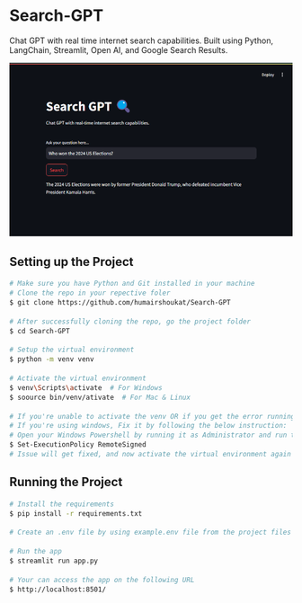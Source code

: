 # Search-GPT
Chat GPT with real time internet search capabilities. Built using Python, LangChain, Streamlit, Open AI, and Google Search Results.

![alt text](image.png)

## Setting up the Project

```bash
# Make sure you have Python and Git installed in your machine
# Clone the repo in your repective foler
$ git clone https://github.com/humairshoukat/Search-GPT

# After successfully cloning the repo, go the project folder
$ cd Search-GPT

# Setup the virtual environment
$ python -m venv venv

# Activate the virtual environment
$ venv\Scripts\activate  # For Windows
$ soource bin/venv/ativate  # For Mac & Linux

# If you're unable to activate the venv OR if you get the error running/execution scripts are disabled, 
# If you're using windows, Fix it by following the below instruction:
# Open your Windows Powershell by running it as Administrator and run the following command and enter 'Y':
$ Set-ExecutionPolicy RemoteSigned
# Issue will get fixed, and now activate the virtual environment again and follow the next instructions.

```

## Running the Project

```bash
# Install the requirements 
$ pip install -r requirements.txt

# Create an .env file by using example.env file from the project files

# Run the app
$ streamlit run app.py

# Your can access the app on the following URL
$ http://localhost:8501/

```
